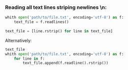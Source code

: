 ### Reading all text lines striping newlines \n:

```python
whith open('path/to/file.txt', encoding='utf-8') as f:
    text_file = f.readlines()
    
text_file = [line.rstrip() for line in text_file]  
```

Alternatively:

```python
text_file
whith open('path/to/file.txt', encoding='utf-8') as f:
    for line in f:
        text_file.append(f.readline().rstrip())
```

